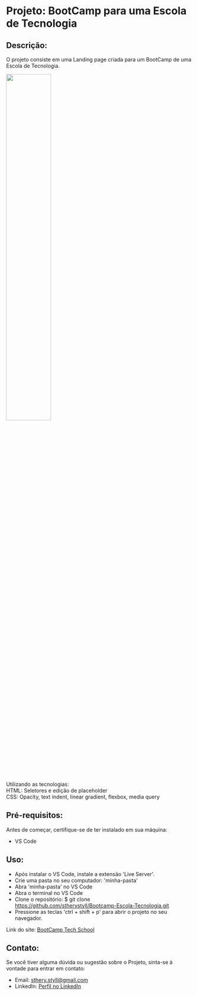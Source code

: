 # Projeto: BootCamp para uma Escola de Tecnologia

## Descrição:
O projeto consiste em uma Landing page criada para um BootCamp de uma Escola de Tecnologia. 
<br>

<img width="49%" src="https://github.com/stheryalves/Bootcamp-Escola-Tecnologia/assets/134507985/9c1c995c-4a00-48c9-a049-d3334168d610" > 

<br>
Utilizando as tecnologias: <br>
HTML: Seletores e edição de placeholder <br>
CSS: Opacity, text indent, linear gradient, flexbox, media query <br>

## Pré-requisitos: <br>
Antes de começar, certifique-se de ter instalado em sua máquina:<br>

- VS Code

## Uso: <br>
* Após instalar o VS Code, instale a extensão 'Live Server'.<br>
* Crie uma pasta no seu computador: 'minha-pasta'<br>
* Abra 'minha-pasta' no VS Code<br>
* Abra o terminal no VS Code<br>
* Clone o repositório: $ git clone https://github.com/stherystyll/Bootcamp-Escola-Tecnologia.git<br>
* Pressione as teclas 'ctrl + shift + p' para abrir o projeto no seu navegador.<br>


Link do site: [BootCamp Tech School](https://bootcamp-tech-school.netlify.app/) <br>

## Contato:<br>
Se você tiver alguma dúvida ou sugestão sobre o Projeto, sinta-se à vontade para entrar em contato:<br>

- Email: sthery.styll@gmail.com<br>
- LinkedIn: [Perfil no LinkedIn](https://www.linkedin.com/in/sthery-alves-5214ab99/)<br>
